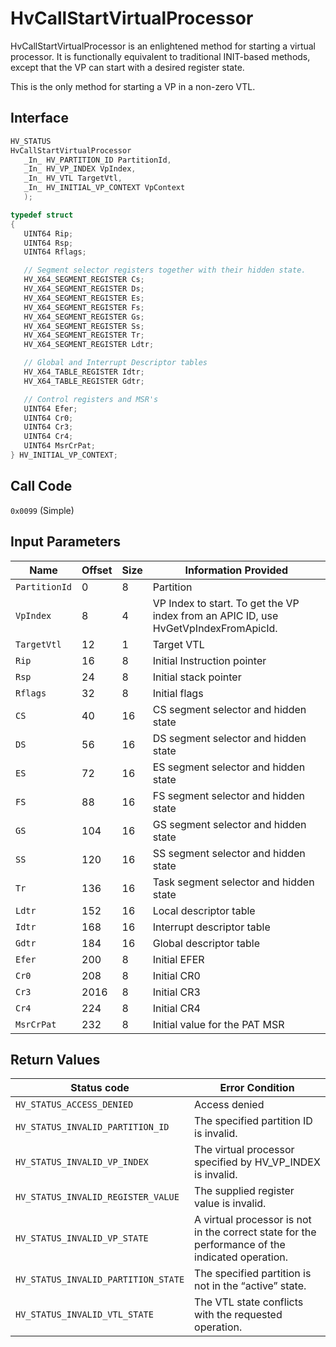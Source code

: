 # HvCallStartVirtualProcessor

HvCallStartVirtualProcessor is an enlightened method for starting a virtual processor. It is functionally equivalent to traditional INIT-based methods, except that the VP can start with a desired register state.

This is the only method for starting a VP in a non-zero VTL.

## Interface

 ```c
HV_STATUS
HvCallStartVirtualProcessor
    _In_ HV_PARTITION_ID PartitionId,
    _In_ HV_VP_INDEX VpIndex,
    _In_ HV_VTL TargetVtl,
    _In_ HV_INITIAL_VP_CONTEXT VpContext
    );

typedef struct
{
    UINT64 Rip;
    UINT64 Rsp;
    UINT64 Rflags;

    // Segment selector registers together with their hidden state.
    HV_X64_SEGMENT_REGISTER Cs;
    HV_X64_SEGMENT_REGISTER Ds;
    HV_X64_SEGMENT_REGISTER Es;
    HV_X64_SEGMENT_REGISTER Fs;
    HV_X64_SEGMENT_REGISTER Gs;
    HV_X64_SEGMENT_REGISTER Ss;
    HV_X64_SEGMENT_REGISTER Tr;
    HV_X64_SEGMENT_REGISTER Ldtr;

    // Global and Interrupt Descriptor tables
    HV_X64_TABLE_REGISTER Idtr;
    HV_X64_TABLE_REGISTER Gdtr;

    // Control registers and MSR's
    UINT64 Efer;
    UINT64 Cr0;
    UINT64 Cr3;
    UINT64 Cr4;
    UINT64 MsrCrPat;
} HV_INITIAL_VP_CONTEXT;
 ```

## Call Code
`0x0099` (Simple)

## Input Parameters

| Name                    | Offset     | Size     | Information Provided                      |
|-------------------------|------------|----------|-------------------------------------------|
| `PartitionId`           | 0          | 8        | Partition                                 |
| `VpIndex`               | 8          | 4        | VP Index to start. To get the VP index from an APIC ID, use HvGetVpIndexFromApicId. |
| `TargetVtl`             | 12         | 1        | Target VTL                                |
| `Rip`                   | 16         | 8        | Initial Instruction pointer               |
| `Rsp`                   | 24         | 8        | Initial stack pointer                     |
| `Rflags`                | 32         | 8        | Initial flags                             |
| `CS`                    | 40         | 16       | CS segment selector and hidden state      |
| `DS`                    | 56         | 16       | DS segment selector and hidden state      |
| `ES`                    | 72         | 16       | ES segment selector and hidden state      |
| `FS`                    | 88         | 16       | FS segment selector and hidden state      |
| `GS`                    | 104        | 16       | GS segment selector and hidden state      |
| `SS`                    | 120        | 16       | SS segment selector and hidden state      |
| `Tr`                    | 136        | 16       | Task segment selector and hidden state    |
| `Ldtr`                  | 152        | 16       | Local descriptor table                    |
| `Idtr`                  | 168        | 16       | Interrupt descriptor table                |
| `Gdtr`                  | 184        | 16       | Global descriptor table                   |
| `Efer`                  | 200        | 8        | Initial EFER                              |
| `Cr0`                   | 208        | 8        | Initial CR0                               |
| `Cr3`                   | 2016       | 8        | Initial CR3                               |
| `Cr4`                   | 224        | 8        | Initial CR4                               |
| `MsrCrPat`              | 232        | 8        | Initial value for the PAT MSR             |

## Return Values

| Status code                         | Error Condition                                       |
|-------------------------------------|-------------------------------------------------------|
| `HV_STATUS_ACCESS_DENIED`           | Access denied                                         |
| `HV_STATUS_INVALID_PARTITION_ID`    | The specified partition ID is invalid.                |
| `HV_STATUS_INVALID_VP_INDEX`        | The virtual processor specified by HV_VP_INDEX is invalid. |
| `HV_STATUS_INVALID_REGISTER_VALUE`  | The supplied register value is invalid.               |
| `HV_STATUS_INVALID_VP_STATE`        | A virtual processor is not in the correct state for the performance of the indicated operation. |
| `HV_STATUS_INVALID_PARTITION_STATE` | The specified partition is not in the “active” state. |
| `HV_STATUS_INVALID_VTL_STATE`       | The VTL state conflicts with the requested operation. |